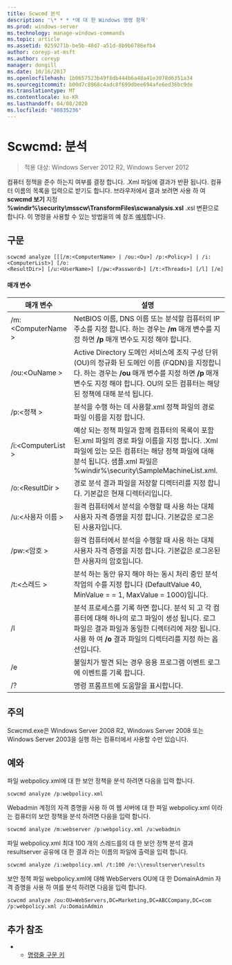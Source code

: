 ```yaml
---
title: Scwcmd 분석
description: '\* * * *에 대 한 Windows 명령 항목'
ms.prod: windows-server
ms.technology: manage-windows-commands
ms.topic: article
ms.assetid: 0259271b-be5b-48d7-a51d-8b9b6786efb4
author: coreyp-at-msft
ms.author: coreyp
manager: dongill
ms.date: 10/16/2017
ms.openlocfilehash: 1b0657523b49f8db444b6a48a41e3078d6351a34
ms.sourcegitcommit: b00d7c8968c4adc8f699dbee694afe6ed36bc9de
ms.translationtype: MT
ms.contentlocale: ko-KR
ms.lasthandoff: 04/08/2020
ms.locfileid: "80835236"
---
```

# <a name="scwcmd-analyze"></a>Scwcmd: 분석

> 적용 대상: Windows Server 2012 R2, Windows Server 2012

컴퓨터 정책을 준수 하는지 여부를 결정 합니다. .Xml 파일에 결과가 반환 됩니다. 컴퓨터 이름의 목록을 입력으로 받기도 합니다. 브라우저에서 결과 보려면 사용 하 여 **scwcmd 보기** 지정 **%windir%\security\msscw\TransformFiles\scwanalysis.xsl** .xsl 변환으로 합니다. 이 명령을 사용할 수 있는 방법을의 예 참조 [예제](#BKMK_Examples)합니다.

## <a name="syntax"></a>구문

```
scwcmd analyze [[[/m:<ComputerName> | /ou:<Ou>] /p:<Policy>] | /i:<ComputerList>] [/o:
<ResultDir>] [/u:<UserName>] [/pw:<Password>] [/t:<Threads>] [/l] [/e]
```

#### <a name="parameters"></a>매개 변수

|매개 변수|설명|
|---------|-----------|
|/m:\<ComputerName >|NetBIOS 이름, DNS 이름 또는 분석할 컴퓨터의 IP 주소를 지정 합니다. 하는 경우는 **/m** 매개 변수를 지정 하면 **/p** 매개 변수도 지정 해야 합니다.|
|/ou:\<OuName >|Active Directory 도메인 서비스에 조직 구성 단위 (OU)의 정규화 된 도메인 이름 (FQDN)을 지정합니다. 하는 경우는 **/ou** 매개 변수를 지정 하면 **/p** 매개 변수도 지정 해야 합니다. OU의 모든 컴퓨터는 해당된 정책에 대해 분석 됩니다.|
|/p:\<정책 >|분석을 수행 하는 데 사용할.xml 정책 파일의 경로 파일 이름을 지정 합니다.|
|/i:\<ComputerList >|예상 되는 정책 파일과 함께 컴퓨터의 목록이 포함 된.xml 파일의 경로 파일 이름을 지정 합니다. .Xml 파일에 있는 모든 컴퓨터는 해당 정책 파일에 대해 분석 됩니다. 샘플.xml 파일은 %windir%\security\SampleMachineList.xml.|
|/o:\<ResultDir >|경로 분석 결과 파일을 저장할 디렉터리를 지정 합니다. 기본값은 현재 디렉터리입니다.|
|/u:\<사용자 이름 >|원격 컴퓨터에서 분석을 수행할 때 사용 하는 대체 사용자 자격 증명을 지정 합니다. 기본값은 로그온 된 사용자입니다.|
|/pw:\<암호 >|원격 컴퓨터에서 분석을 수행할 때 사용 하는 대체 사용자 자격 증명을 지정 합니다. 기본값은 로그온된 한 사용자의 암호입니다.|
|/t:\<스레드 >|분석 하는 동안 유지 해야 하는 동시 처리 중인 분석 작업의 수를 지정 합니다 (DefaultValue 40, MinValue = = 1, MaxValue = 1000)입니다.|
|/l|분석 프로세스를 기록 하면 합니다. 분석 되 고 각 컴퓨터에 대해 하나의 로그 파일이 생성 됩니다. 로그 파일은 결과 파일과 동일한 디렉터리에 저장 됩니다. 사용 하 여 **/o** 결과 파일의 디렉터리를 지정 하는 옵션입니다.|
|/e|불일치가 발견 되는 경우 응용 프로그램 이벤트 로그에 이벤트를 기록 합니다.|
|/?|명령 프롬프트에 도움말을 표시합니다.|

## <a name="remarks"></a>주의

Scwcmd.exe은 Windows Server 2008 R2, Windows Server 2008 또는 Windows Server 2003을 실행 하는 컴퓨터에서 사용할 수만 있습니다.

## <a name="examples"></a><a name=BKMK_Examples></a>예와

파일 webpolicy.xml에 대 한 보안 정책을 분석 하려면 다음을 입력 합니다.
```
scwcmd analyze /p:webpolicy.xml

```
Webadmin 계정의 자격 증명을 사용 하 여 웹 서버에 대 한 파일 webpolicy.xml 이라는 컴퓨터의 보안 정책을 분석 하려면 다음을 입력 합니다.
```
scwcmd analyze /m:webserver /p:webpolicy.xml /u:webadmin

```
파일 webpolicy.xml 최대 100 개의 스레드를의 대 한 보안 정책 분석 결과 resultserver 공유에 대 한 결과 라는 이름의 파일에 출력을 입력 합니다.
```
scwcmd analyze /i:webpolicy.xml /t:100 /o:\\resultserver\results

```
보안 정책 파일 webpolicy.xml에 대해 WebServers OU에 대 한 DomainAdmin 자격 증명을 사용 하 여를 분석 하려면 다음을 입력 합니다.
```
scwcmd analyze /ou:OU=WebServers,DC=Marketing,DC=ABCCompany,DC=com /p:webpolicy.xml /u:DomainAdmin
```

## <a name="additional-references"></a>추가 참조

-   - [명령줄 구문 키](command-line-syntax-key.md)
